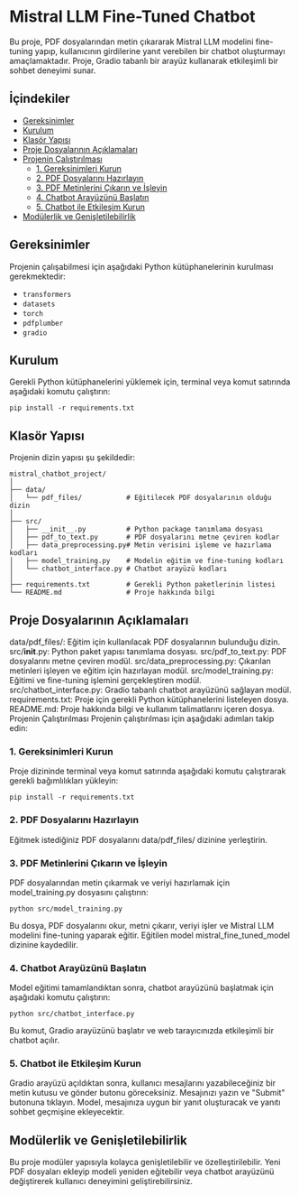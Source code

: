 # Mistral LLM Fine-Tuned Chatbot

Bu proje, PDF dosyalarından metin çıkararak Mistral LLM modelini fine-tuning yapıp, kullanıcının girdilerine yanıt verebilen bir chatbot oluşturmayı amaçlamaktadır. Proje, Gradio tabanlı bir arayüz kullanarak etkileşimli bir sohbet deneyimi sunar.

## İçindekiler

- [Gereksinimler](#gereksinimler)
- [Kurulum](#kurulum)
- [Klasör Yapısı](#klasör-yapısı)
- [Proje Dosyalarının Açıklamaları](#proje-dosyalarının-açıklamaları)
- [Projenin Çalıştırılması](#projenin-çalıştırılması)
  - [1. Gereksinimleri Kurun](#1-gereksinimleri-kurun)
  - [2. PDF Dosyalarını Hazırlayın](#2-pdf-dosyalarını-hazırlayın)
  - [3. PDF Metinlerini Çıkarın ve İşleyin](#3-pdf-metinlerini-çıkarın-ve-işleyin)
  - [4. Chatbot Arayüzünü Başlatın](#4-chatbot-arayüzünü-başlatın)
  - [5. Chatbot ile Etkileşim Kurun](#5-chatbot-ile-etkileşim-kurun)
- [Modülerlik ve Genişletilebilirlik](#modülerlik-ve-genişletilebilirlik)

## Gereksinimler

Projenin çalışabilmesi için aşağıdaki Python kütüphanelerinin kurulması gerekmektedir:

- `transformers`
- `datasets`
- `torch`
- `pdfplumber`
- `gradio`

## Kurulum

Gerekli Python kütüphanelerini yüklemek için, terminal veya komut satırında aşağıdaki komutu çalıştırın:

```
pip install -r requirements.txt
```

## Klasör Yapısı
Projenin dizin yapısı şu şekildedir:

```
mistral_chatbot_project/
│
├── data/
│   └── pdf_files/           # Eğitilecek PDF dosyalarının olduğu dizin
│
├── src/
│   ├── __init__.py          # Python package tanımlama dosyası
│   ├── pdf_to_text.py       # PDF dosyalarını metne çeviren kodlar
│   ├── data_preprocessing.py# Metin verisini işleme ve hazırlama kodları
│   ├── model_training.py    # Modelin eğitim ve fine-tuning kodları
│   └── chatbot_interface.py # Chatbot arayüzü kodları
│
├── requirements.txt         # Gerekli Python paketlerinin listesi
└── README.md                # Proje hakkında bilgi
```

## Proje Dosyalarının Açıklamaları
data/pdf_files/: Eğitim için kullanılacak PDF dosyalarının bulunduğu dizin.
src/__init__.py: Python paket yapısı tanımlama dosyası.
src/pdf_to_text.py: PDF dosyalarını metne çeviren modül.
src/data_preprocessing.py: Çıkarılan metinleri işleyen ve eğitim için hazırlayan modül.
src/model_training.py: Eğitimi ve fine-tuning işlemini gerçekleştiren modül.
src/chatbot_interface.py: Gradio tabanlı chatbot arayüzünü sağlayan modül.
requirements.txt: Proje için gerekli Python kütüphanelerini listeleyen dosya.
README.md: Proje hakkında bilgi ve kullanım talimatlarını içeren dosya.
Projenin Çalıştırılması
Projenin çalıştırılması için aşağıdaki adımları takip edin:

### 1. Gereksinimleri Kurun
Proje dizininde terminal veya komut satırında aşağıdaki komutu çalıştırarak gerekli bağımlılıkları yükleyin:

```
pip install -r requirements.txt
```

### 2. PDF Dosyalarını Hazırlayın
Eğitmek istediğiniz PDF dosyalarını data/pdf_files/ dizinine yerleştirin.

### 3. PDF Metinlerini Çıkarın ve İşleyin
PDF dosyalarından metin çıkarmak ve veriyi hazırlamak için model_training.py dosyasını çalıştırın:

```
python src/model_training.py
```

Bu dosya, PDF dosyalarını okur, metni çıkarır, veriyi işler ve Mistral LLM modelini fine-tuning yaparak eğitir. Eğitilen model mistral_fine_tuned_model dizinine kaydedilir.

### 4. Chatbot Arayüzünü Başlatın
Model eğitimi tamamlandıktan sonra, chatbot arayüzünü başlatmak için aşağıdaki komutu çalıştırın:

```
python src/chatbot_interface.py
```
Bu komut, Gradio arayüzünü başlatır ve web tarayıcınızda etkileşimli bir chatbot açılır.

### 5. Chatbot ile Etkileşim Kurun
Gradio arayüzü açıldıktan sonra, kullanıcı mesajlarını yazabileceğiniz bir metin kutusu ve gönder butonu göreceksiniz. Mesajınızı yazın ve "Submit" butonuna tıklayın. Model, mesajınıza uygun bir yanıt oluşturacak ve yanıtı sohbet geçmişine ekleyecektir.

## Modülerlik ve Genişletilebilirlik
Bu proje modüler yapısıyla kolayca genişletilebilir ve özelleştirilebilir. Yeni PDF dosyaları ekleyip modeli yeniden eğitebilir veya chatbot arayüzünü değiştirerek kullanıcı deneyimini geliştirebilirsiniz.
